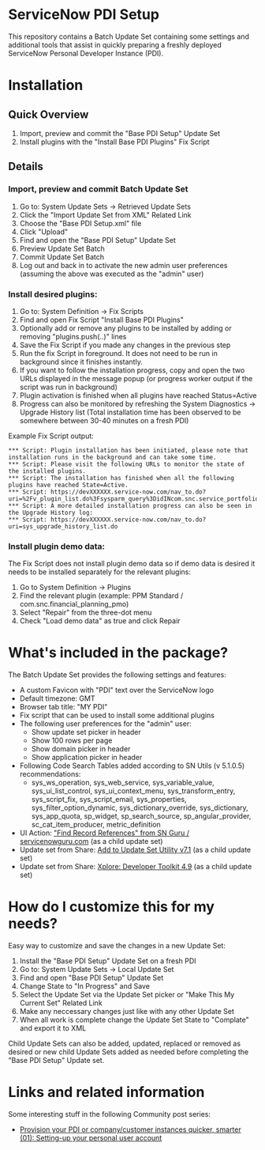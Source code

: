 # ServiceNow PDI Setup

This repository contains a Batch Update Set containing some settings and additional tools that assist in quickly preparing a freshly deployed ServiceNow Personal Developer Instance (PDI).

# Installation

## Quick Overview
1. Import, preview and commit the "Base PDI Setup" Update Set
1. Install plugins with the "Install Base PDI Plugins" Fix Script

## Details

### Import, preview and commit Batch Update Set
1. Go to: System Update Sets -> Retrieved Update Sets
1. Click the "Import Update Set from XML" Related Link
1. Choose the "Base PDI Setup.xml" file
1. Click "Upload"
1. Find and open the "Base PDI Setup" Update Set
1. Preview Update Set Batch
1. Commit Update Set Batch
1. Log out and back in to activate the new admin user preferences (assuming the above was executed as the "admin" user)

### Install desired plugins:
1. Go to: System Definition -> Fix Scripts
1. Find and open Fix Script "Install Base PDI Plugins"
1. Optionally add or remove any plugins to be installed by adding or removing "plugins.push(..)" lines
1. Save the Fix Script if you made any changes in the previous step
1. Run the fix Script in foreground. It does not need to be run in background since it finishes instantly.
1. If you want to follow the installation progress, copy and open the two URLs displayed in the message popup (or progress worker output if the script was run in background)
1. Plugin activation is finished when all plugins have reached Status=Active
1. Progress can also be monitored by refreshing the System Diagnostics -> Upgrade History list
(Total installation time has been observed to be somewhere between 30-40 minutes on a fresh PDI)

Example Fix Script output:
```
*** Script: Plugin installation has been initiated, please note that installation runs in the background and can take some time.
*** Script: Please visit the following URLs to monitor the state of the installed plugins.
*** Script: The installation has finished when all the following plugins have reached State=Active.  
*** Script: https://devXXXXXX.service-now.com/nav_to.do?uri=%2Fv_plugin_list.do%3Fsysparm_query%3DidINcom.snc.service_portfolio.sla_commitment,com.snc.sc_catalog_manager,com.snc.financial_planning_pmo,com.snc.sdlc.agile.2.0,com.snc.sdlc.agile.multi_task,com.glide.i18n,com.snc.test_management.2.0,com.snc.incident.mim,com.snc.change_management.risk_assessment  
*** Script: A more detailed installation progress can also be seen in the Upgrade History log:  
*** Script: https://devXXXXXX.service-now.com/nav_to.do?uri=sys_upgrade_history_list.do
```

### Install plugin demo data:
The Fix Script does not install plugin demo data so if demo data is desired it needs to be installed separately for the relevant plugins:
1. Go to System Definition -> Plugins
1. Find the relevant plugin (example: PPM Standard / com.snc.financial_planning_pmo)
1. Select "Repair" from the three-dot menu
1. Check "Load demo data" as true and click Repair

# What's included in the package?

The Batch Update Set provides the following settings and features:

* A custom Favicon with "PDI" text over the ServiceNow logo
* Default timezone: GMT
* Browser tab title: "MY PDI"
* Fix script that can be used to install some additional plugins
* The following user preferences for the "admin" user:
    * Show update set picker in header
    * Show 100 rows per page
    * Show domain picker in header
    * Show application picker in header
* Following Code Search Tables added according to SN Utils (v 5.1.0.5) recommendations:
    * sys_ws_operation, sys_web_service, sys_variable_value, sys_ui_list_control, sys_ui_context_menu, sys_transform_entry, sys_script_fix, sys_script_email, sys_properties, sys_filter_option_dynamic, sys_dictionary_override, sys_dictionary, sys_app_quota, sp_widget, sp_search_source, sp_angular_provider, sc_cat_item_producer, metric_definition
* UI Action: ["Find Record References" from SN Guru / servicenowguru.com](https://servicenowguru.com/system-definition/find-references-specific-record/) (as a child update set)
* Update set from Share: [Add to Update Set Utility v7.1](https://developer.servicenow.com/connect.do#!/share/contents/9824957_add_to_update_set_utility?v=7.1&t=PRODUCT_DETAILS) (as a child update set)
* Update set from Share: [Xplore: Developer Toolkit 4.9](https://developer.servicenow.com/connect.do#!/share/contents/9650888_xplore_developer_toolkit?v=4.9&t=PRODUCT_DETAILS) (as a child update set)

# How do I customize this for my needs?

Easy way to customize and save the changes in a new Update Set:

1. Install the "Base PDI Setup" Update Set on a fresh PDI
1. Go to: System Update Sets -> Local Update Set
1. Find and open "Base PDI Setup" Update Set
1. Change State to "In Progress" and Save
1. Select the Update Set via the Update Set picker or "Make This My Current Set" Related Link
1. Make any neccessary changes just like with any other Update Set
1. When all work is complete change the Update Set State to "Complate" and export it to XML

Child Update Sets can also be added, updated, replaced or removed as desired or new child Update Sets added as needed before completing the "Base PDI Setup" Update set.

# Links and related information

Some interesting stuff in the following Community post series:
* [Provision your PDI or company/customer instances quicker, smarter (01): Setting-up your personal user account](https://community.servicenow.com/community?id=community_blog&sys_id=97d47697dbf09490feb1a851ca9619b2)

